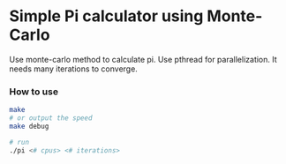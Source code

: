 # Simple Pi calculator using Monte-Carlo

Use monte-carlo method to calculate pi.
Use pthread for parallelization.
It needs many iterations to converge.

### How to use
``` bash
make
# or output the speed
make debug

# run
./pi <# cpus> <# iterations>
```
